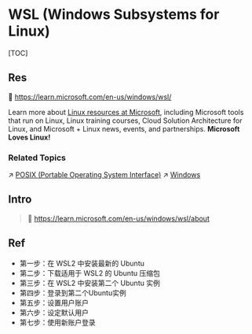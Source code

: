 # WSL (Windows Subsystems for Linux)

[TOC]



## Res
📂 https://learn.microsoft.com/en-us/windows/wsl/

Learn more about [Linux resources at Microsoft](https://learn.microsoft.com/en-us/linux), including Microsoft tools that run on Linux, Linux training courses, Cloud Solution Architecture for Linux, and Microsoft + Linux news, events, and partnerships. **Microsoft Loves Linux!**


### Related Topics
↗ [POSIX (Portable Operating System Interface)](../../../../🔑%20CS%20Core/👷🏾‍♂️%20Computer%20(Host)%20System/Computer%20Interfaces%20&%20Hardware%20Drivers/System%20Call%20Interfaces%20(SCI)/POSIX%20(Portable%20Operating%20System%20Interface).md)
↗ [Windows](../../../../🔑%20CS%20Core/🥷🏼%20Operating%20Systems%20&%20Kernels%20(Engineering%20Part)/Microsoft%20Operating%20Systems/Windows/Windows.md)



## Intro
> 🔗 https://learn.microsoft.com/en-us/windows/wsl/about



## Ref
[Windows 11 安装 WSL2 - 风中追风的文章 - 知乎]: https://zhuanlan.zhihu.com/p/475462241

[在WSL2中安装多个Ubuntu实例]: https://jishuzhan.net/article/1722408200382189570
- 第一步：在 WSL2 中安装最新的 Ubuntu
- 第二步：下载适用于 WSL2 的 Ubuntu 压缩包
- 第三步：在 WSL2 中安装第二个 Ubuntu 实例 
- 第四步：登录到第二个Ubuntu实例
- 第五步：设置用户账户
- 第六步：设定默认用户
- 第七步：使用新账户登录

[手动安装wsl2-ubuntu20(指定安装位置)--小亮yuu]: https://www.cnblogs.com/xiaoliangyuu/p/15506352.html
